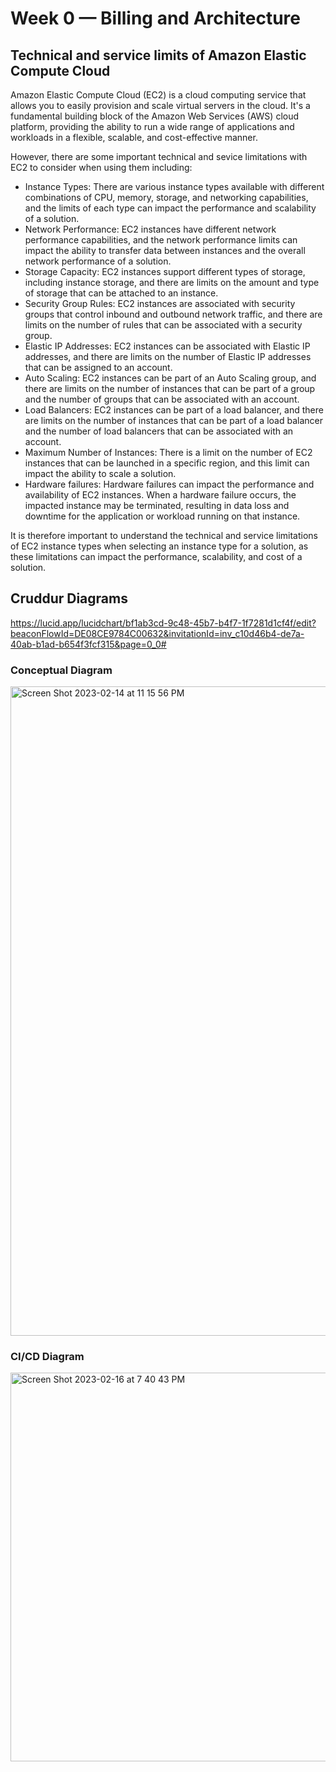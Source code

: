 # Week 0 — Billing and Architecture

## Technical and service limits of Amazon Elastic Compute Cloud

Amazon Elastic Compute Cloud (EC2) is a cloud computing service that allows you to easily provision and scale virtual servers in the cloud. It's a fundamental building block of the Amazon Web Services (AWS) cloud platform, providing the ability to run a wide range of applications and workloads in a flexible, scalable, and cost-effective manner. 

However, there are some important technical and sevice limitations with EC2 to consider when using them including:
* Instance Types: There are various instance types available with different combinations of CPU, memory, storage, and networking capabilities, and the limits of each type can impact the performance and scalability of a solution.
* Network Performance: EC2 instances have different network performance capabilities, and the network performance limits can impact the ability to transfer data between instances and the overall network performance of a solution.
* Storage Capacity: EC2 instances support different types of storage, including instance storage, and there are limits on the amount and type of storage that can be attached to an instance.
* Security Group Rules: EC2 instances are associated with security groups that control inbound and outbound network traffic, and there are limits on the number of rules that can be associated with a security group.
* Elastic IP Addresses: EC2 instances can be associated with Elastic IP addresses, and there are limits on the number of Elastic IP addresses that can be assigned to an account.
* Auto Scaling: EC2 instances can be part of an Auto Scaling group, and there are limits on the number of instances that can be part of a group and the number of groups that can be associated with an account.
* Load Balancers: EC2 instances can be part of a load balancer, and there are limits on the number of instances that can be part of a load balancer and the number of load balancers that can be associated with an account.
* Maximum Number of Instances: There is a limit on the number of EC2 instances that can be launched in a specific region, and this limit can impact the ability to scale a solution.
* Hardware failures: Hardware failures can impact the performance and availability of EC2 instances. When a hardware failure occurs, the impacted instance may be terminated, resulting in data loss and downtime for the application or workload running on that instance.

It is therefore important to understand the technical and service limitations of EC2 instance types when selecting an instance type for a solution, as these limitations can impact the performance, scalability, and cost of a solution.

## Cruddur Diagrams
https://lucid.app/lucidchart/bf1ab3cd-9c48-45b7-b4f7-1f7281d1cf4f/edit?beaconFlowId=DE08CE9784C00632&invitationId=inv_c10d46b4-de7a-40ab-b1ad-b654f3fcf315&page=0_0#

### Conceptual Diagram
<img width="1039" alt="Screen Shot 2023-02-14 at 11 15 56 PM" src="https://user-images.githubusercontent.com/32568907/218928568-96d81af1-9451-435c-ae95-58f4ace35f10.png">

### CI/CD Diagram
<img width="622" alt="Screen Shot 2023-02-16 at 7 40 43 PM" src="https://user-images.githubusercontent.com/32568907/219520474-ecc99ff1-e468-4884-a9eb-bcf66e9d642f.png">

